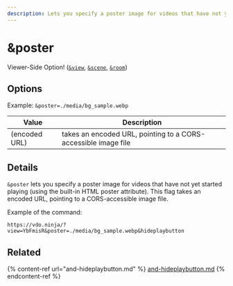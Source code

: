 ```yaml
---
description: Lets you specify a poster image for videos that have not yet started playing
---
```


# \&poster

Viewer-Side Option! ([`&view`](../view-parameters/view.md), [`&scene`](../view-parameters/scene.md), [`&room`](../../general-settings/room.md))

## Options

Example: `&poster=./media/bg_sample.webp`

| Value         | Description                                                    |
| ------------- | -------------------------------------------------------------- |
| (encoded URL) | takes an encoded URL, pointing to a CORS-accessible image file |

## Details

`&poster` lets you specify a poster image for videos that have not yet started playing (using the built-in HTML poster attribute). This flag takes an encoded URL, pointing to a CORS-accessible image file.

Example of the command:

```
https://vdo.ninja/?view=YbFmisR&poster=./media/bg_sample.webp&hideplaybutton
```

## Related

{% content-ref url="and-hideplaybutton.md" %}
[and-hideplaybutton.md](and-hideplaybutton.md)
{% endcontent-ref %}
